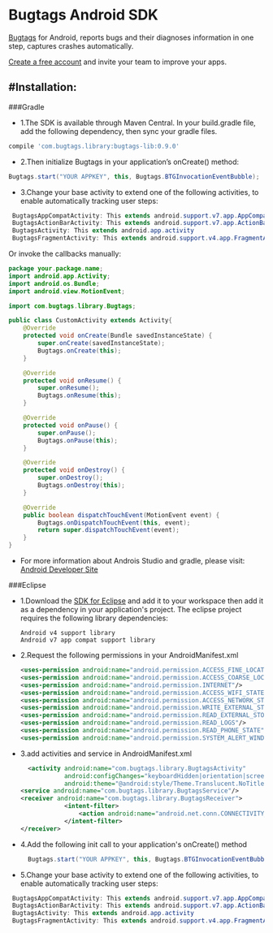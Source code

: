 Bugtags Android SDK
===================
[Bugtags] for Android, reports bugs and their diagnoses information in one step, captures crashes automatically.

[Create a free account](http://bugtag.com/) and invite your team to improve your apps.

#Installation:
-----
###Gradle
- 1.The SDK is available through Maven Central. In your build.gradle file, add the following dependency, then sync your gradle files.
```gradle
compile 'com.bugtags.library:bugtags-lib:0.9.0'
```
- 2.Then initialize Bugtags in your application’s onCreate() method:
```java
Bugtags.start("YOUR APPKEY", this, Bugtags.BTGInvocationEventBubble);
```
- 3.Change your base activity to extend one of the following activities, to enable automatically tracking user steps:
```java
 BugtagsAppCompatActivity: This extends android.support.v7.app.AppCompatActivity
 BugtagsActionBarActivity: This extends android.support.v7.app.ActionBarActivity
 BugtagsActivity: This extends android.app.activity
 BugtagsFragmentActivity: This extends android.support.v4.app.FragmentActivity
```
  Or invoke the callbacks manually:
  ```java
  package your.package.name;
  import android.app.Activity;
  import android.os.Bundle;
  import android.view.MotionEvent;

  import com.bugtags.library.Bugtags;

  public class CustomActivity extends Activity{
      @Override
      protected void onCreate(Bundle savedInstanceState) {
          super.onCreate(savedInstanceState);
          Bugtags.onCreate(this);
      }

      @Override
      protected void onResume() {
          super.onResume();
          Bugtags.onResume(this);
      }

      @Override
      protected void onPause() {
          super.onPause();
          Bugtags.onPause(this);
      }

      @Override
      protected void onDestroy() {
          super.onDestroy();
          Bugtags.onDestroy(this);
      }

      @Override
      public boolean dispatchTouchEvent(MotionEvent event) {
          Bugtags.onDispatchTouchEvent(this, event);
          return super.dispatchTouchEvent(event);
      }
  }
  ```
- For more information about Androis Studio and gradle, please visit: [Android Developer Site]

###Eclipse
- 1.Download the [SDK for Eclipse] and add it to your workspace then add it as a dependency in your application's project. The eclipse project requires the following library dependencies:

  ```
  Android v4 support library
  Android v7 app compat support library
  ```
- 2.Request the following permissions in your AndroidManifest.xml

  ```xml
  <uses-permission android:name="android.permission.ACCESS_FINE_LOCATION"/>
  <uses-permission android:name="android.permission.ACCESS_COARSE_LOCATION"/>
  <uses-permission android:name="android.permission.INTERNET"/>
  <uses-permission android:name="android.permission.ACCESS_WIFI_STATE"/>
  <uses-permission android:name="android.permission.ACCESS_NETWORK_STATE"/>
  <uses-permission android:name="android.permission.WRITE_EXTERNAL_STORAGE" />
  <uses-permission android:name="android.permission.READ_EXTERNAL_STORAGE" />
  <uses-permission android:name="android.permission.READ_LOGS"/>
  <uses-permission android:name="android.permission.READ_PHONE_STATE"/>
  <uses-permission android:name="android.permission.SYSTEM_ALERT_WINDOW"/>
  ```
- 3.add activities and service in AndroidManifest.xml

  ```xml
    <activity android:name="com.bugtags.library.BugtagsActivity"
              android:configChanges="keyboardHidden|orientation|screenSize"
              android:theme="@android:style/Theme.Translucent.NoTitleBar.Fullscreen"/>
  <service android:name="com.bugtags.library.BugtagsService"/>
  <receiver android:name="com.bugtags.library.BugtagsReceiver">
              <intent-filter>
                  <action android:name="android.net.conn.CONNECTIVITY_CHANGE"/>
              </intent-filter>
  </receiver>
  ```
- 4.Add the following init call to your application's onCreate() method

  ```java
    Bugtags.start("YOUR APPKEY", this, Bugtags.BTGInvocationEventBubble);
  ```
- 5.Change your base activity to extend one of the following activities, to enable automatically tracking user steps:
```java
 BugtagsAppCompatActivity: This extends android.support.v7.app.AppCompatActivity
 BugtagsActionBarActivity: This extends android.support.v7.app.ActionBarActivity
 BugtagsActivity: This extends android.app.activity
 BugtagsFragmentActivity: This extends android.support.v4.app.FragmentActivity
```

[SDK for Eclipse]:https://github.com/bugtags/Bugtags-Android-Eclipse
[Bugtags]:http://github.com
[Android Developer Site]:http://developer.android.com/tools/studio/index.html
